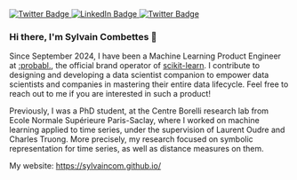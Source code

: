 <div id="badges">
  <a href="https://sylvaincom.github.io">
    <img src="https://img.shields.io/badge/Personal Website-red?style=for-the-badge&logo=firefox&logoColor=white" alt="Twitter Badge"/>
  </a>
  <a href="https://www.linkedin.com/in/sylvain-combettes/">
    <img src="https://img.shields.io/badge/LinkedIn-blue?style=for-the-badge&logo=linkedin&logoColor=white" alt="LinkedIn Badge"/>
  </a>
  <a href="https://x.com/sylvaincom">
    <img src="https://img.shields.io/badge/Twitter-blue?style=for-the-badge&logo=twitter&logoColor=white" alt="Twitter Badge"/>
  </a>
</div>

### Hi there, I'm Sylvain Combettes 👋

Since September 2024, I have been a Machine Learning Product Engineer at [:probabl.](https://probabl.ai/), the official brand operator of [scikit-learn](https://scikit-learn.org/stable/).
I contribute to designing and developing a data scientist companion to empower data scientists and companies in mastering their entire data lifecycle.
Feel free to reach out to me if you are interested in such a product!

Previously, I was a PhD student, at the Centre Borelli research lab from Ecole Normale Supérieure Paris-Saclay, where I worked on machine learning applied to time series, under the supervision of Laurent Oudre and Charles Truong. More precisely, my research focused on symbolic representation for time series, as well as distance measures on them.

My website: https://sylvaincom.github.io/

<!--
**sylvaincom/sylvaincom** is a ✨ _special_ ✨ repository because its `README.md` (this file) appears on your GitHub profile.

Here are some ideas to get you started:

- 🔭 I’m currently working on ...
- 🌱 I’m currently learning ...
- 👯 I’m looking to collaborate on ...
- 🤔 I’m looking for help with ...
- 💬 Ask me about ...
- 📫 How to reach me: ...
- 😄 Pronouns: ...
- ⚡ Fun fact: ...
-->
